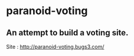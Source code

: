 #         paranoid-voting
## An attempt to build a voting site.
Site : http://paranoid-voting.bugs3.com/
